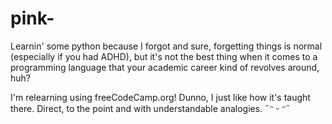 # pink-
Learnin' some python because I forgot and sure, forgetting things is normal (especially if you had ADHD), but it's not the best thing when it comes to a programming language that your academic career kind of revolves around, huh? 

I'm relearning using freeCodeCamp.org! Dunno, I just like how it's taught there. Direct, to the point and with understandable analogies.  ˶ᵔ ᵕ ᵔ˶ 
